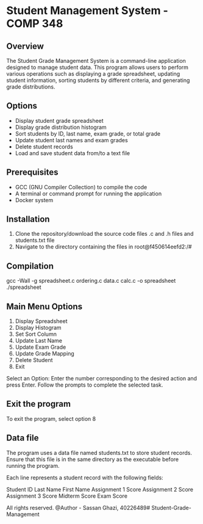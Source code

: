 # Student Management System - COMP 348

## Overview

The Student Grade Management System is a command-line application designed to manage student data. This program allows users to perform various operations such as displaying a grade spreadsheet, updating student information, sorting students by different criteria, and generating grade distributions.

## Options

- Display student grade spreadsheet
- Display grade distribution histogram
- Sort students by ID, last name, exam grade, or total grade
- Update student last names and exam grades
- Delete student records
- Load and save student data from/to a text file

## Prerequisites

- GCC (GNU Compiler Collection) to compile the code
- A terminal or command prompt for running the application
- Docker system

## Installation

1. Clone the repository/download the source code files .c and .h files and students.txt file
2. Navigate to the directory containing the files in root@f450614eefd2:/#

## Compilation

gcc -Wall -g spreadsheet.c ordering.c data.c calc.c -o spreadsheet
./spreadsheet

## Main Menu Options
1. Display Spreadsheet
2. Display Histogram
3. Set Sort Column
4. Update Last Name
5. Update Exam Grade
6. Update Grade Mapping
7. Delete Student
8. Exit

Select an Option: 
Enter the number corresponding to the desired action and press Enter.
Follow the prompts to complete the selected task.

## Exit the program
To exit the program, select option 8

## Data file
The program uses a data file named students.txt to store student records. Ensure that this file is in the same directory as the executable before running the program.

Each line represents a student record with the following fields:

Student ID
Last Name
First Name
Assignment 1 Score
Assignment 2 Score
Assignment 3 Score
Midterm Score
Exam Score

All rights reserved. 
@Author - Sassan Ghazi, 40226489#   S t u d e n t - G r a d e - M a n a g e m e n t  
 